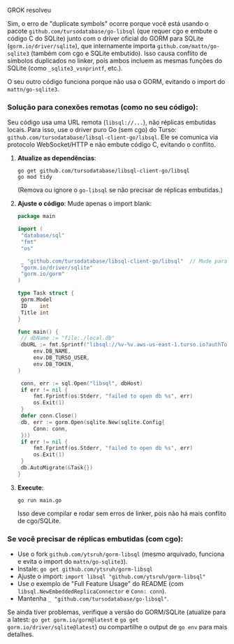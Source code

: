 GROK resolveu

Sim, o erro de "duplicate symbols" ocorre porque você está usando o pacote `github.com/tursodatabase/go-libsql` (que requer cgo e embute o código C do SQLite) junto com o driver oficial do GORM para SQLite (`gorm.io/driver/sqlite`), que internamente importa `github.com/mattn/go-sqlite3` (também com cgo e SQLite embutido). Isso causa conflito de símbolos duplicados no linker, pois ambos incluem as mesmas funções do SQLite (como `_sqlite3_vsnprintf`, etc.).

O seu outro código funciona porque não usa o GORM, evitando o import do `mattn/go-sqlite3`.

### Solução para conexões remotas (como no seu código):

Seu código usa uma URL remota (`libsql://...`), não réplicas embutidas locais. Para isso, use o driver puro Go (sem cgo) do Turso: `github.com/tursodatabase/libsql-client-go/libsql`. Ele se comunica via protocolo WebSocket/HTTP e não embute código C, evitando o conflito.

1. **Atualize as dependências**:

   ```
   go get github.com/tursodatabase/libsql-client-go/libsql
   go mod tidy
   ```

   (Remova ou ignore o `go-libsql` se não precisar de réplicas embutidas.)

2. **Ajuste o código**:
   Mude apenas o import blank:

   ```go
   package main

   import (
   	"database/sql"
   	"fmt"
   	"os"

   	_ "github.com/tursodatabase/libsql-client-go/libsql"  // Mude para este (puro Go)
   	"gorm.io/driver/sqlite"
   	"gorm.io/gorm"
   )

   type Task struct {
   	gorm.Model
   	ID    int
   	Title int
   }

   func main() {
   	// dbName := "file:./local.db"
   	dbURL := fmt.Sprintf("libsql://%v-%v.aws-us-east-1.turso.io?authToken=%v",
   		env.DB_NAME,
   		env.DB_TURSO_USER,
   		env.DB_TOKEN,
   )

   	conn, err := sql.Open("libsql", dbHost)
   	if err != nil {
   		fmt.Fprintf(os.Stderr, "failed to open db %s", err)
   		os.Exit(1)
   	}
   	defer conn.Close()
   	db, err := gorm.Open(sqlite.New(sqlite.Config{
   		Conn: conn,
   	}))
   	if err != nil {
   		fmt.Fprintf(os.Stderr, "failed to open db %s", err)
   		os.Exit(1)
   	}
   	db.AutoMigrate(&Task{})
   }
   ```

3. **Execute**:
   ```
   go run main.go
   ```
   Isso deve compilar e rodar sem erros de linker, pois não há mais conflito de cgo/SQLite.

### Se você precisar de réplicas embutidas (com cgo):

- Use o fork `github.com/ytsruh/gorm-libsql` (mesmo arquivado, funciona e evita o import do `mattn/go-sqlite3`).
- Instale: `go get github.com/ytsruh/gorm-libsql`
- Ajuste o import: `import libsql "github.com/ytsruh/gorm-libsql"`
- Use o exemplo de "Full Feature Usage" do README (com `libsql.NewEmbeddedReplicaConnector` e `Conn: conn`).
- Mantenha `_ "github.com/tursodatabase/go-libsql"`.

Se ainda tiver problemas, verifique a versão do GORM/SQLite (atualize para a latest: `go get gorm.io/gorm@latest` e `go get gorm.io/driver/sqlite@latest`) ou compartilhe o output de `go env` para mais detalhes.
